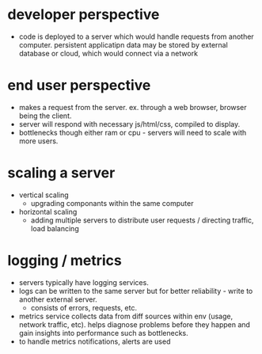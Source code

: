 # developer perspective

- code is deployed to a server which would handle requests from another computer. persistent applicatipn data may be stored by external database or cloud, which would connect via a network

# end user perspective

- makes a request from the server. ex. through a web browser, browser being the client.
- server will respond with necessary js/html/css, compiled to display.
- bottlenecks though either ram or cpu - servers will need to scale with more users.

# scaling a server

- vertical scaling
  - upgrading componants within the same computer
- horizontal scaling
  - adding multiple servers to distribute user requests / directing traffic, load balancing

# logging / metrics

- servers typically have logging services.
- logs can be written to the same server but for better reliability - write to another external server.
  - consists of errors, requests, etc.
- metrics service collects data from diff sources within env (usage, network traffic, etc). helps diagnose problems before they happen and gain insights into performance such as bottlenecks.
- to handle metrics notifications, alerts are used
